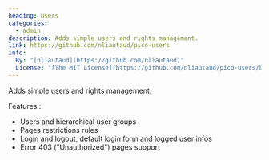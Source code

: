 ```yaml
---
heading: Users
categories:
  - admin
description: Adds simple users and rights management.
link: https://github.com/nliautaud/pico-users
info:
  By: "[nliautaud](https://github.com/nliautaud)"
  License: "[The MIT License](https://github.com/nliautaud/pico-users/blob/master/LICENCE.md)"
---
```


Adds simple users and rights management.

Features :
- Users and hierarchical user groups
- Pages restrictions rules
- Login and logout, default login form and logged user infos
- Error 403 ("Unauthorized") pages support
